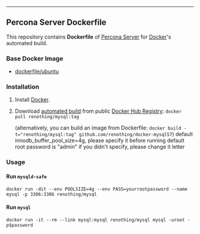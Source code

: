 
----
## Percona Server Dockerfile


This repository contains **Dockerfile** of [Percona Server](http://www.percona.com/software/percona-server) for [Docker](https://www.docker.com/)'s automated build.


### Base Docker Image

* [dockerfile/ubuntu](http://dockerfile.github.io/#/ubuntu)


### Installation

1. Install [Docker](https://www.docker.com/).

2. Download [automated build](https://hub.docker.com/r/renothing/mysql/) from public [Docker Hub Registry](https://registry.hub.docker.com/): `docker pull renothing/mysql:tag`

   (alternatively, you can build an image from Dockerfile: `docker build -t="renothing/mysql:tag" github.com/renothing/docker-mysql57`)
   default innodb_buffer_pool_size=4g, please specify it before running
   default root password is "admin" if you didn't specify, please change it letter

### Usage

#### Run `mysqld-safe`

    docker run -dit --env POOLSIZE=4g --env PASS=yourrootpassword --name mysql -p 3306:3306 renothing/mysql

#### Run `mysql`

    docker run -it --rm --link mysql:mysql renothing/mysql mysql -uroot -p$password

